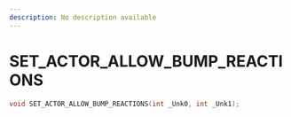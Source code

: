 ```yaml
---
description: No description available 
---
```


# SET_ACTOR_ALLOW_BUMP_REACTIONS

```cpp
void SET_ACTOR_ALLOW_BUMP_REACTIONS(int _Unk0, int _Unk1);
```